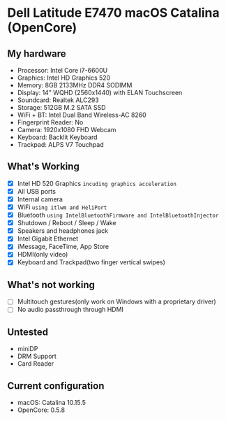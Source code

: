 # Dell Latitude E7470 macOS Catalina (OpenCore)

## My hardware

* Processor: Intel Core i7-6600U
* Graphics: Intel HD Graphics 520
* Memory: 8GB 2133MHz DDR4 SODIMM
* Display: 14" WQHD (2560x1440) with ELAN Touchscreen
* Soundcard: Realtek ALC293
* Storage: 512GB M.2 SATA SSD
* WiFi + BT: Intel Dual Band Wireless-AC 8260
* Fingerprint Reader: No
* Camera: 1920x1080 FHD Webcam
* Keyboard: Backlit Keyboard
* Trackpad: ALPS V7 Touchpad

## What's Working

- [x] Intel HD 520 Graphics `incuding graphics acceleration`
- [x] All USB ports
- [x] Internal camera
- [x] WiFi `using itlwm and HeliPort`
- [x] Bluetooth `using IntelBluetoothFirmware and IntelBluetoothInjector`
- [x] Shutdown / Reboot / Sleep / Wake
- [x] Speakers and headphones jack
- [x] Intel Gigabit Ethernet
- [x] iMessage, FaceTime, App Store
- [x] HDMI(only video)
- [x] Keyboard and Trackpad(two finger vertical swipes)

## What's not working

- [ ] Multitouch gestures(only work on Windows with a proprietary driver)
- [ ] No audio passthrough through HDMI

## Untested

* miniDP
* DRM Support
* Card Reader

## Current configuration

* macOS: Catalina 10.15.5
* OpenCore: 0.5.8
